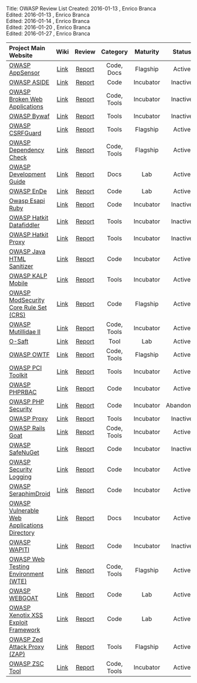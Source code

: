 Title:     OWASP Review List
Created:   2016-01-13 , Enrico Branca  
Edited:    2016-01-13 , Enrico Branca  
Edited:    2016-01-14 , Enrico Branca  
Edited:    2016-01-20 , Enrico Branca  
Edited:    2016-01-27 , Enrico Branca  


[//]: # (BE SURE THERE ARE NO EMPTY LINES BEFORE 'Title')  
[//]: # (end each line of the metadata with TWO spaces before the newline)  
[//]: # (insert TWO blank lines after the metadata)  
[//]: # (<ADD YOUR TEXT STARTING FROM HERE>)  



| **Project Main Website**                                 |   **Wiki**    |    **Review**     | **Category**  |  **Maturity**  |  **Status** |  
|:---------------------------------------------------------|:-------------:|:-----------------:|:-------------:|:--------------:|:-----------:|  
| [OWASP AppSensor][10007]                                 | [Link][20007] |  [Report][30007]  | Code, Docs    |   Flagship     |   Active    |
| [OWASP ASIDE][10024]                                     | [Link][20024] |  [Report][30024]  | Code          |   Incubator    |   Inactive  |
| [OWASP Broken Web Applications][10018]                   | [Link][20018] |  [Report][30018]  | Code, Tools   |   Incubator    |   Inactive  |
| [OWASP Bywaf][10020]                                     | [Link][20020] |  [Report][30020]  | Tools         |   Incubator    |   Inactive  |
| [OWASP CSRFGuard][10006]                                 | [Link][20006] |  [Report][30006]  | Tools         |   Flagship     |   Active    |
| [OWASP Dependency Check][10004]                          | [Link][20004] |  [Report][30004]  | Code, Tools   |   Flagship     |   Active    |
| [OWASP Development Guide][10011]                         | [Link][20011] |  [Report][30011]  | Docs          |   Lab          |   Active    |
| [OWASP EnDe][10026]                                      | [Link][20026] |  [Report][30026]  | Code          |   Lab          |   Active    |
| [Owasp Esapi Ruby][10025]                                | [Link][20025] |  [Report][30025]  | Code          |   Incubator    |   Inactive  |
| [OWASP Hatkit Datafiddler][10021]                        | [Link][20021] |  [Report][30021]  | Tools         |   Incubator    |   Inactive  |
| [OWASP Hatkit Proxy][10022]                              | [Link][20022] |  [Report][30022]  | Tools         |   Incubator    |   Inactive  |
| [OWASP Java HTML Sanitizer][10012]                       | [Link][20012] |  [Report][30012]  | Code          |   Incubator    |   Active    |
| [OWASP KALP Mobile][10030]                               | [Link][20030] |  [Report][30030]  | Tools         |   Incubator    |   Active    |
| [OWASP ModSecurity Core Rule Set (CRS)][10005]           | [Link][20005] |  [Report][30005]  | Code          |   Flagship     |   Active    |
| [OWASP Mutillidae II][10016]                             | [Link][20016] |  [Report][30016]  | Code, Tools   |   Incubator    |   Active    |
| [O-Saft][10032]                                          | [Link][20032] |  [Report][30032]  | Tool          |   Lab          |   Active    |
| [OWASP OWTF][10003]                                      | [Link][20003] |  [Report][30003]  | Code, Tools   |   Flagship     |   Active    |
| [OWASP PCI Toolkit][10027]                               | [Link][20027] |  [Report][30027]  | Tools         |   Incubator    |   Active    |
| [OWASP PHPRBAC][10009]                                   | [Link][20009] |  [Report][30009]  | Code          |   Incubator    |   Active    |
| [OWASP PHP Security][10031]                              | [Link][20031] |  [Report][30031]  | Code          |   Incubator    |   Abandoned |
| [OWASP Proxy][10023]                                     | [Link][20023] |  [Report][30023]  | Tools         |   Incubator    |   Inactive  |
| [OWASP Rails Goat][10010]                                | [Link][20010] |  [Report][30010]  | Code, Tools   |   Incubator    |   Active    |
| [OWASP SafeNuGet][10029]                                 | [Link][20029] |  [Report][30029]  | Code          |   Incubator    |   Inactive  |
| [OWASP Security Logging][10017]                          | [Link][20017] |  [Report][30017]  | Code          |   Incubator    |   Active    |
| [OWASP SeraphimDroid][10014]                             | [Link][20014] |  [Report][30014]  | Code          |   Incubator    |   Active    |
| [OWASP Vulnerable Web Applications Directory][10008]     | [Link][20008] |  [Report][30008]  | Docs          |   Incubator    |   Active    |
| [OWASP WAPITI][10019]                                    | [Link][20019] |  [Report][30019]  | Code          |   Incubator    |   Inactive  |
| [OWASP Web Testing Environment (WTE)][10002]             | [Link][20002] |  [Report][30002]  | Code, Tools   |   Flagship     |   Active    |
| [OWASP WEBGOAT][10013]                                   | [Link][20013] |  [Report][30013]  | Code          |   Lab          |   Active    |
| [OWASP Xenotix XSS Exploit Framework][10028]             | [Link][20028] |  [Report][30028]  | Code          |   Lab          |   Active    |
| [OWASP Zed Attack Proxy (ZAP)][10001]                    | [Link][20001] |  [Report][30001]  | Tools         |   Flagship     |   Active    |
| [OWASP ZSC Tool][10015]                                  | [Link][20015] |  [Report][30015]  | Code, Tools   |   Incubator    |   Active    |

[10001]: https://www.owasp.org/index.php/ZAP
[20001]: https://www.owasp.org/index.php/OWASP_Zed_Attack_Proxy_Project
[30001]: ../review/zap.md

[10002]: https://www.owasp.org/index.php?title=OWASP_Web_Testing_Environment_Project
[20002]: https://www.owasp.org/index.php?title=OWASP_Web_Testing_Environment_Project
[30002]: ../review/web_testing_environment.md

[10003]: https://www.owasp.org/index.php/OWASP_OWTF
[20003]: https://www.owasp.org/index.php/OWASP_OWTF
[30003]: ../review/owtf.md

[10004]: https://www.owasp.org/index.php/OWASP_Dependency_Check
[20004]: https://www.owasp.org/index.php/OWASP_Dependency_Check
[30004]: ../review/dependency_check.md

[10005]: http://spiderlabs.github.io/owasp-modsecurity-crs/
[20005]: https://www.owasp.org/index.php/Category:OWASP_ModSecurity_Core_Rule_Set_Project
[30005]: ../review/modsecurity_core_rule_set.md

[10006]: https://www.owasp.org/index.php/Category:OWASP_CSRFGuard_Project
[20006]: https://www.owasp.org/index.php/Category:OWASP_CSRFGuard_Project
[30006]: ../review/csrfguard.md

[10007]: https://www.owasp.org/index.php/OWASP_AppSensor_Project
[20007]: https://www.owasp.org/index.php/OWASP_AppSensor_Project
[30007]: ../review/appsensor.md

[10008]: https://www.owasp.org/index.php/OWASP_Vulnerable_Web_Applications_Directory_Project
[20008]: https://www.owasp.org/index.php/OWASP_Vulnerable_Web_Applications_Directory_Project
[30008]: ../review/vulnerable_web_applications_directory.md

[10009]: http://phprbac.net/
[20009]: https://www.owasp.org/index.php/OWASP_PHPRBAC_Project
[30009]: ../review/phprbac.md

[10010]: http://railsgoat.cktricky.com
[20010]: https://www.owasp.org/index.php/OWASP_Rails_Goat_Project
[30010]: ../review/rails_goat.md

[10011]: https://www.owasp.org/index.php/OWASP_Guide_Project
[20011]: https://www.owasp.org/index.php/OWASP_Guide_Project
[30011]: ../review/development_guide.md

[10012]: https://www.owasp.org/index.php/OWASP_Java_HTML_Sanitizer
[20012]: https://www.owasp.org/index.php/OWASP_Java_HTML_Sanitizer
[30012]: ../review/java_html_sanitizer.md

[10013]: https://www.owasp.org/index.php/Webgoat
[20013]: https://www.owasp.org/index.php/Webgoat
[30013]: ../review/webgoat.md

[10014]: https://www.owasp.org/index.php/OWASP_SeraphimDroid_Project
[20014]: https://www.owasp.org/index.php/OWASP_SeraphimDroid_Project
[30014]: ../review/seraphimdroid.md

[10015]: http://zsc.z3r0d4y.com/
[20015]: https://www.owasp.org/index.php/OWASP_ZSC_Tool_Project
[30015]: ../review/zsc_tool.md

[10016]: http://sourceforge.net/projects/mutillidae/
[20016]: https://www.owasp.org/index.php/OWASP_Mutillidae_2_Project
[30016]: ../review/mutillidae_2.md

[10017]: https://github.com/javabeanz/owasp-security-logging/wiki
[20017]: https://www.owasp.org/index.php/OWASP_Security_Logging_Project
[30017]: ../review/security_logging.md

[10018]: https://code.google.com/p/owaspbwa/
[20018]: https://www.owasp.org/index.php/OWASP_Broken_Web_Applications_Project
[30018]: ../review/broken_web_applications.md

[10019]: http://wapiti.sourceforge.net
[20019]: https://www.owasp.org/index.php/Category:OWASP_Wapiti_Project
[30019]: ../review/wapiti.md

[10020]: https://www.owasp.org/index.php/OWASP_Bywaf_Project
[20020]: https://www.owasp.org/index.php/OWASP_Bywaf_Project
[30020]: ../review/bywaf.md

[10021]: https://www.owasp.org/index.php/OWASP_Hatkit_Datafiddler_Project
[20021]: https://www.owasp.org/index.php/OWASP_Hatkit_Datafiddler_Project
[30021]: ../review/hatkit_datafiddler.md

[10022]: https://www.owasp.org/index.php/OWASP_Hatkit_Proxy_Project
[20022]: https://www.owasp.org/index.php/OWASP_Hatkit_Proxy_Project
[30022]: ../review/hatkit_proxy.md

[10023]: https://www.owasp.org/index.php/Category:OWASP_Proxy
[20023]: https://www.owasp.org/index.php/Category:OWASP_Proxy
[30023]: ../review/proxy.md

[10024]: https://www.owasp.org/index.php/OWASP_ASIDE_Project
[20024]: https://www.owasp.org/index.php/OWASP_ASIDE_Project
[30024]: ../review/aside.md

[10025]: http://thesp0nge.com/owasp-esapi-ruby/
[20025]: https://www.owasp.org/index.php/Projects/Owasp_Esapi_Ruby
[30025]: ../review/esapi_ruby.md

[10026]: https://www.owasp.org/index.php/Category:OWASP_EnDe
[20026]: https://www.owasp.org/index.php/Category:OWASP_EnDe
[30026]: ../review/ende.md

[10027]: http://sourceforge.net/projects/pcitoolkit/
[20027]: https://www.owasp.org/index.php/Category:OWASP_PCI_Project
[30027]: ../review/pci_toolkit.md

[10028]: http://www.xenotix.in/
[20028]: https://www.owasp.org/index.php/OWASP_Xenotix_XSS_Exploit_Framework
[30028]: ../review/xenotix.md

[10029]: http://www.nuget.org/packages/SafeNuGet/
[20029]: https://www.owasp.org/index.php/OWASP_SafeNuGet
[30029]: ../review/safenuget.md

[10030]: https://www.owasp.org/index.php/OWASP_KALP_Mobile_Project
[20030]: https://www.owasp.org/index.php/OWASP_KALP_Mobile_Project
[30030]: ../review/kalp_mobile.md

[10031]: http://phpsec.owasp.org
[20031]: https://www.owasp.org/index.php/OWASP_PHP_Security_Project
[30031]: ../review/php_security.md

[10032]: https://www.owasp.org/index.php/O-Saft
[20032]: https://www.owasp.org/index.php/O-Saft
[30032]: ../review/o_saft.md




[//]: # (<STOP HERE - do not write anything after this point !!! >)
